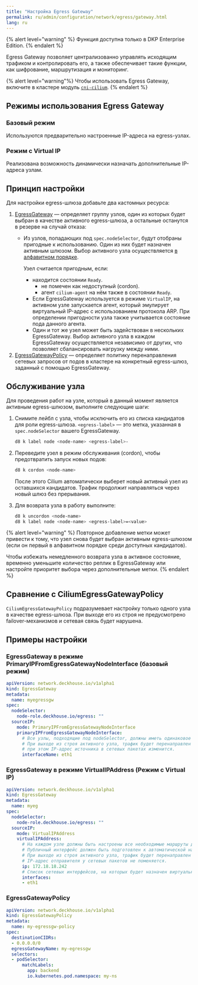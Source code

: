 ```yaml
---
title: "Настройка Egress Gateway"
permalink: ru/admin/configuration/network/egress/gateway.html
lang: ru
---
```


{% alert level="warning" %}
Функция доступна только в DKP Enterprise Edition.
{% endalert %}

Egress Gateway позволяет централизованно управлять исходящим трафиком и контролировать его, а также обеспечивает такие функции, как шифрование, маршрутизация и мониторинг.

{% alert level="warning"%}
Чтобы использовать Egress Gateway, включите в кластере модуль [`cni-cilium`](/modules/cni-cilium/configuration.html).
{% endalert %}

<!-- Перенесено с небольшими доработками из https://deckhouse.ru/products/kubernetes-platform/documentation/latest/modules/cni-cilium/#%D0%B8%D1%81%D0%BF%D0%BE%D0%BB%D1%8C%D0%B7%D0%BE%D0%B2%D0%B0%D0%BD%D0%B8%D0%B5-egress-gateway -->

## Режимы использования Egress Gateway

### Базовый режим

Используются предварительно настроенные IP-адреса на egress-узлах.

<div data-presentation="../../../../presentations/cni-cilium/egressgateway_base_ru.pdf"></div>
<!--- Source: https://docs.google.com/presentation/d/12l4w9ZS3Hpax1B7eOptm2dQX55VVAFzRTtyihw4Ie0c/ --->

### Режим с Virtual IP

Реализована возможность динамически назначать дополнительные IP-адреса узлам.

<div data-presentation="../../../../presentations/cni-cilium/egressgateway_virtualip_ru.pdf"></div>
<!--- Source: https://docs.google.com/presentation/d/1tmhbydjpCwhNVist9RT6jzO1CMpc-G1I7rczmdLzV8E/ --->

<!-- Перенесено с небольшими доработками из https://deckhouse.ru/products/kubernetes-platform/documentation/latest/modules/cni-cilium/examples.html#egress-gateway -->

## Принцип настройки

Для настройки egress-шлюза добавьте два кастомных ресурса:

1. [EgressGateway](../../../../modules/cni-cilium/cr.html#egressgateway) — определяет группу узлов, один из которых будет выбран в качестве активного egress-шлюза, а остальные останутся в резерве на случай отказа:
   - Из узлов, попадающих под `spec.nodeSelector`, будут отобраны пригодные к использованию. Один из них будет назначен активным шлюзом. Выбор активного узла осуществляется [в алфавитном порядке](https://docs.cilium.io/en/latest/network/egress-gateway/egress-gateway/index.html#selecting-and-configuring-the-gateway-node).

     Узел считается пригодным, если:
     - находится состоянии `Ready`.
       - не помечен как недоступный (cordon).
       - агент `cilium-agent` на нём также в состоянии `Ready`.
     - Если EgressGateway используется в режиме `VirtualIP`, на активном узле запускается агент, который эмулирует виртуальный IP-адрес с использованием протокола ARP. При определении пригодности узла также учитывается состояние пода данного агента.
     - Один и тот же узел может быть задействован в нескольких EgressGateway. Выбор активного узла в каждом EgressGateway осуществляется независимо от других, что позволяет сбалансировать нагрузку между ними.
1. [EgressGatewayPolicy](../../../../modules/cni-cilium/cr.html#egressgatewaypolicy) — определяет политику перенаправления сетевых запросов от подов в кластере на конкретный egress-шлюз, заданный с помощью EgressGateway.

## Обслуживание узла

Для проведения работ на узле, который в данный момент является активным egress-шлюзом, выполните следующие шаги:

1. Снимите лейбл с узла, чтобы исключить его из списка кандидатов для роли egress-шлюза. `<egress-label>` — это метка, указанная в `spec.nodeSelector` вашего EgressGateway.

   ```bash
   d8 k label node <node-name> <egress-label>-
   ```

1. Переведите узел в режим обслуживания (cordon), чтобы предотвратить запуск новых подов:

   ```bash
   d8 k cordon <node-name>
   ```

   После этого Cilium автоматически выберет новый активный узел из оставшихся кандидатов.
   Трафик продолжит направляться через новый шлюз без прерывания.

1. Для возврата узла в работу выполните:

   ```bash
   d8 k uncordon <node-name>
   d8 k label node <node-name> <egress-label>=<value>
   ```

{% alert level="warning" %}
Повторное добавление метки может привести к тому, что узел снова будет выбран активным egress-шлюзом (если он первый в алфавитном порядке среди доступных кандидатов).

Чтобы избежать немедленного возврата узла в активное состояние, временно уменьшите количество реплик в EgressGateway или настройте приоритет выбора через дополнительные метки.
{% endalert %}

## Сравнение с CiliumEgressGatewayPolicy

`CiliumEgressGatewayPolicy` подразумевает настройку только одного узла в качестве egress-шлюза. При выходе его из строя не предусмотрено failover-механизмов и сетевая связь будет нарушена.

## Примеры настройки

### EgressGateway в режиме PrimaryIPFromEgressGatewayNodeInterface (базовый режим)

```yaml
apiVersion: network.deckhouse.io/v1alpha1
kind: EgressGateway
metadata:
  name: myegressgw
spec:
  nodeSelector:
    node-role.deckhouse.io/egress: ""
  sourceIP:
    mode: PrimaryIPFromEgressGatewayNodeInterface
    primaryIPFromEgressGatewayNodeInterface:
      # Все узлы, подходящие под nodeSelector, должны иметь одинаковое имя публичного интерфейса.
      # При выходе из строя активного узла, трафик будет перенаправлен через резервный.
      # при этом IP-адрес источника в сетевых пакетах изменится.
      interfaceName: eth1
```

### EgressGateway в режиме VirtualIPAddress (Режим с Virtual IP)

```yaml
apiVersion: network.deckhouse.io/v1alpha1
kind: EgressGateway
metadata:
  name: myeg
spec:
  nodeSelector:
    node-role.deckhouse.io/egress: ""
  sourceIP:
    mode: VirtualIPAddress
    virtualIPAddress:
      # На каждом узле должны быть настроены все необходимые маршруты для доступа на все внешние публичные сервисы,
      # Публичный интерфейс должен быть подготовлен к автоматической настройке виртуального IP в качестве дополнительного (secondary) IP-адреса.
      # При выходе из строя активного узла, трафик будет перенаправлен через резервный.
      # IP-адрес отправителя у сетевых пакетов не поменяется.
      ip: 172.18.18.242
      # Список сетевых интерфейсов, на которых будет назначен виртуальный IP-адрес.
      interfaces:
      - eth1
```

### EgressGatewayPolicy

```yaml
apiVersion: network.deckhouse.io/v1alpha1
kind: EgressGatewayPolicy
metadata:
  name: my-egressgw-policy
spec:
  destinationCIDRs:
  - 0.0.0.0/0
  egressGatewayName: my-egressgw
  selectors:
  - podSelector:
      matchLabels:
        app: backend
        io.kubernetes.pod.namespace: my-ns
```
